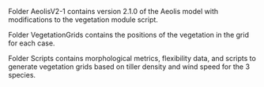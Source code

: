 Folder AeolisV2-1 contains version 2.1.0 of the Aeolis model with modifications to the vegetation module script.

Folder VegetationGrids contains the positions of the vegetation in the grid for each case.

Folder Scripts contains morphological metrics, flexibility data, and scripts to generate vegetation grids based on tiller density and wind speed for the 3 species.
